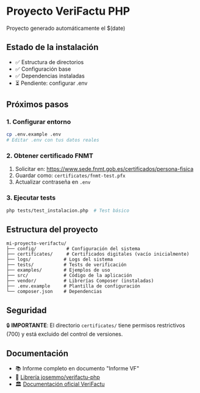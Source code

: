 # Proyecto VeriFactu PHP

Proyecto generado automáticamente el $(date)

## Estado de la instalación
- ✅ Estructura de directorios
- ✅ Configuración base
- ✅ Dependencias instaladas
- ⏳ Pendiente: configurar .env

## Próximos pasos

### 1. Configurar entorno
```bash
cp .env.example .env
# Editar .env con tus datos reales
```

### 2. Obtener certificado FNMT
1. Solicitar en: https://www.sede.fnmt.gob.es/certificados/persona-fisica
2. Guardar como: `certificates/fnmt-test.pfx`
3. Actualizar contraseña en `.env`

### 3. Ejecutar tests
```bash
php tests/test_instalacion.php  # Test básico
```

## Estructura del proyecto

```
mi-proyecto-verifactu/
├── config/           # Configuración del sistema
├── certificates/     # Certificados digitales (vacío inicialmente)
├── logs/            # Logs del sistema
├── tests/           # Tests de verificación
├── examples/        # Ejemplos de uso
├── src/             # Código de la aplicación
├── vendor/          # Librerías Composer (instaladas)
├── .env.example     # Plantilla de configuración
└── composer.json    # Dependencias
```

## Seguridad

🔒 **IMPORTANTE**: El directorio `certificates/` tiene permisos restrictivos (700) y está excluido del control de versiones.

## Documentación

- 📚 Informe completo en documento "Informe VF"
- 🔗 [Librería josemmo/verifactu-php](https://packagist.org/packages/josemmo/verifactu-php)
- 🏛️ [Documentación oficial VeriFactu](https://sede.agenciatributaria.gob.es/Sede/iva/sistemas-informaticos-facturacion-verifactu.html)


